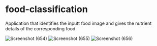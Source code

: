 # food-classification
Application that identifies the inputt food image and gives the nutrient details of the corresponding food

![Screenshot (654)](https://user-images.githubusercontent.com/55354712/139268073-a65d5cd0-080a-439b-afd8-1c0788a6b12f.png)
![Screenshot (655)](https://user-images.githubusercontent.com/55354712/139268081-bc83658f-923a-4e60-8819-fe6287e010f6.png)
![Screenshot (656)](https://user-images.githubusercontent.com/55354712/139268078-6344cba6-1f3c-485a-abed-db08c2b1bc9a.png)
